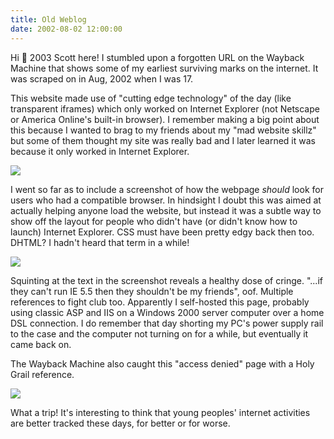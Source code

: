 ```yaml
---
title: Old Weblog
date: 2002-08-02 12:00:00
---
```


Hi 👋 2003 Scott here! I stumbled upon a forgotten URL on the Wayback Machine that shows some of my earliest surviving marks on the internet. It was scraped on in Aug, 2002 when I was 17. 

This website made use of "cutting edge technology" of the day (like transparent iframes) which only worked on Internet Explorer (not Netscape or America Online's built-in browser). I remember making a big point about this because I wanted to brag to my friends about my "mad website skillz" but some of them thought my site was really bad and I later learned it was because it only worked in Internet Explorer.

<a href="https://swharden.com/static/2023/12/07/2002-04-22-required.png">
<img src="https://swharden.com/static/2023/12/07/2002-04-22-required.png" class="border border-dark shadow">
</a>

I went so far as to include a screenshot of how the webpage _should_ look for users who had a compatible browser. In hindsight I doubt this was aimed at actually helping anyone load the website, but instead it was a subtle way to show off the layout for people who didn't have (or didn't know how to launch) Internet Explorer. CSS must have been pretty edgy back then too. DHTML? I hadn't heard that term in a while!

<a href="https://swharden.com/static/2023/12/07/2022-04-22-shouldlook.jpg">
<img src="https://swharden.com/static/2023/12/07/2022-04-22-shouldlook.jpg">
</a>

Squinting at the text in the screenshot reveals a healthy dose of cringe. "...if they can't run IE 5.5 then they shouldn't be my friends", oof. Multiple references to fight club too. Apparently I self-hosted this page, probably using classic ASP and IIS on a Windows 2000 server computer over a home DSL connection. I do remember that day shorting my PC's power supply rail to the case and the computer not turning on for a while, but eventually it came back on.

The Wayback Machine also caught this "access denied" page with a Holy Grail reference.

<a href="https://swharden.com/static/2023/12/07/2022-08-02-taunt.png">
<img src="https://swharden.com/static/2023/12/07/2022-08-02-taunt.png" class="border border-dark shadow">
</a>

What a trip! It's interesting to think that young peoples' internet activities are better tracked these days, for better or for worse.